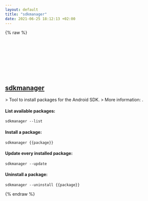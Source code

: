 ```yaml
---
layout: default
title: "sdkmanager"
date: 2021-06-25 18:12:13 +02:00
---
```

{% raw %}
<h2 id="sdkmanager">
  <a href="/en/common/sdkmanager.html">sdkmanager</a> <a href="#sdkmanager"><svg class="icon">
    <use href="/assets/images/unicode_sprite.svg#link" />
  </svg></a>
</h2>
> Tool to install packages for the Android SDK.
> More information: <https://developer.android.com/studio/command-line/sdkmanager>.

#### List available packages:
```shell
sdkmanager --list
```
#### Install a package:
```shell
sdkmanager {{package}}
```
#### Update every installed package:
```shell
sdkmanager --update
```
#### Uninstall a package:
```shell
sdkmanager --uninstall {{package}}
```
{% endraw %}